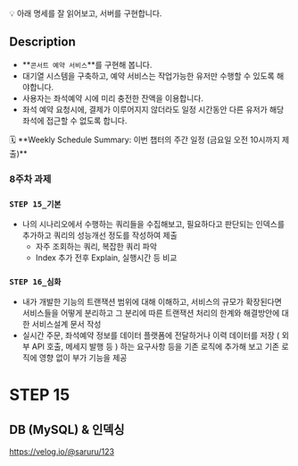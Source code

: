  <aside>
💡 아래 명세를 잘 읽어보고, 서버를 구현합니다.

</aside>

## Description

- **`콘서트 예약 서비스`**를 구현해 봅니다.
- 대기열 시스템을 구축하고, 예약 서비스는 작업가능한 유저만 수행할 수 있도록 해야합니다.
- 사용자는 좌석예약 시에 미리 충전한 잔액을 이용합니다.
- 좌석 예약 요청시에, 결제가 이루어지지 않더라도 일정 시간동안 다른 유저가 해당 좌석에 접근할 수 없도록 합니다.

<aside>
🗓️ **Weekly Schedule Summary: 이번 챕터의 주간 일정 (금요일 오전 10시까지 제출)**

</aside>

### 8주차 과제

### **`STEP 15_기본`**

- 나의 시나리오에서 수행하는 쿼리들을 수집해보고, 필요하다고 판단되는 인덱스를 추가하고 쿼리의 성능개선 정도를 작성하여 제출
    - 자주 조회하는 쿼리, 복잡한 쿼리 파악
    - Index 추가 전후 Explain, 실행시간 등 비교

### **`STEP 16_심화`**

- 내가 개발한 기능의 트랜잭션 범위에 대해 이해하고, 서비스의 규모가 확장된다면 서비스들을 어떻게 분리하고 그 분리에 따른 트랜잭션 처리의 한계와 해결방안에 대한 서비스설계 문서 작성
- 실시간 주문, 좌석예약 정보를 데이터 플랫폼에 전달하거나 이력 데이터를 저장 ( 외부 API 호출, 메세지 발행 등 ) 하는 요구사항 등을 기존 로직에 추가해 보고 기존 로직에 영향 없이 부가 기능을 제공

# STEP 15

## DB (MySQL) & 인덱싱

https://velog.io/@saruru/123